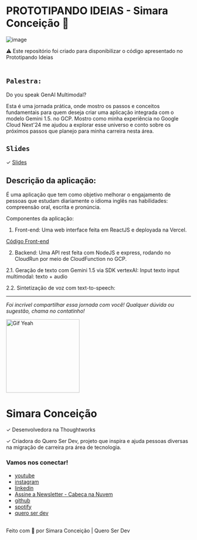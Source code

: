 # PROTOTIPANDO IDEIAS - Simara Conceição 🚀 

![image](https://media2.giphy.com/media/D567hs4Dex0GEnAKOY/giphy.gif)
<aside>
⚠️ Este repositório foi criado para disponibilizar o código apresentado no Prototipando Ideias
</aside>

<br>

## `Palestra:`

Do you speak GenAI Multimodal?

Esta é uma jornada prática, onde mostro os passos e conceitos fundamentais para quem deseja criar uma aplicação integrada com o modelo Gemini 1.5. no GCP. Mostro como minha experiência no Google Cloud Next'24 me ajudou a explorar esse universo e conto sobre os próximos passos que planejo para minha carreira nesta área.

## `Slides`

✓		[Slides](https://www.canva.com/design/DAGE-MtpJSM/KMPjNytPmP0I6G53JyfMkg/edit?utm_content=DAGE-MtpJSM&utm_campaign=designshare&utm_medium=link2&utm_source=sharebutton)


## Descrição da aplicação:
É uma aplicação que tem como objetivo melhorar o engajamento de pessoas que estudam diariamente o idioma inglês nas habilidades: compreensão oral, escrita e pronúncia.

Componentes da aplicação:
1. Front-end:
Uma web interface feita em ReactJS e deployada na Vercel.

[Código Front-end](https://github.com/simaraconceicao/daily-gemini-front)

2. Backend:
Uma API rest feita com NodeJS e express, rodando no CloudRun por meio de CloudFunction no GCP.

  2.1. Geração de texto com Gemini 1.5 via SDK vertexAI:
    Input texto
    input multimodal: texto + audio

  2.2. Sintetização de voz com text-to-speech:

-----
_Foi incrível compartilhar essa jornada com você! Qualquer dúvida ou sugestão, chama no contatinho!_

 <img src="https://media.giphy.com/media/efhcZv18NpQDyRsaYa/giphy.gif" alt="Gif Yeah" width="200"> 

# Simara Conceição
✓	Desenvolvedora na Thoughtworks

✓	Criadora do Quero Ser Dev, projeto que inspira e ajuda pessoas diversas na migração de carreira pra área de tecnologia.

### Vamos nos conectar!

- [youtube](https://www.youtube.com/queroserdev)
- [instagram](https://www.instagram.com/simara_conceicao)
- [linkedin](https://www.linkedin.com/in/simaraconceicao/)
- [Assine a Newsletter - Cabeça na Nuvem](https://www.linkedin.com/build-relation/newsletter-follow?entityUrn=7149947947386822656)
- [github](https://github.com/simaraconceicao)
- [spotify](https://open.spotify.com/show/59vCz4TY6tPHXW26qJknh3)
- [quero ser dev](https://queroserdev.com)

<br>
Feito com 💜 por Simara Conceição | Quero Ser Dev